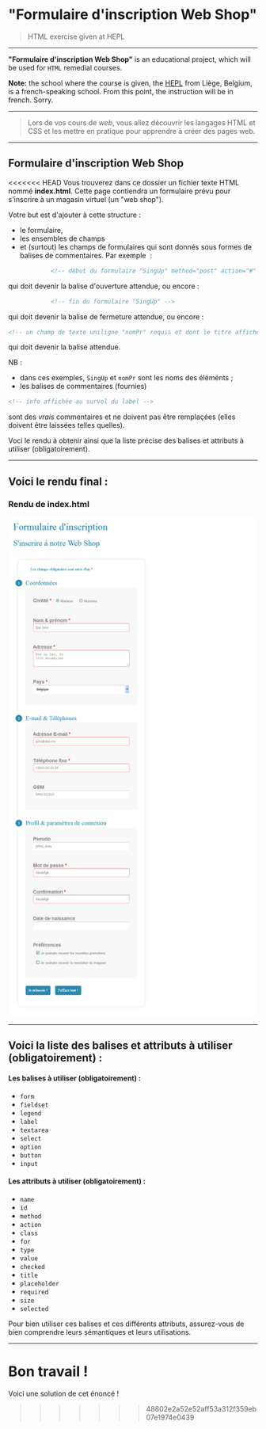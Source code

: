 # "Formulaire d'inscription Web Shop"

> HTML exercise given at HEPL

* * *

**"Formulaire d'inscription Web Shop"** is an educational project, which will be used for `HTML` remedial courses.

**Note:** the school where the course is given, the [HEPL](http://www.provincedeliege.be/hauteecole) from Liège, Belgium, is a french-speaking school. From this point, the instruction will be in french. Sorry.

* * *

> Lors de vos cours de *web*, vous allez découvrir les langages HTML et CSS et les mettre en pratique pour apprendre à créer des pages web.  

* * *

## Formulaire d'inscription Web Shop

<<<<<<< HEAD
Vous trouverez dans ce dossier un fichier texte HTML nommé **index.html**. Cette page contiendra un formulaire prévu pour s'inscrire à un magasin virtuel (un "web shop").

Votre but est d'ajouter à cette structure&nbsp;:

- le formulaire,
- les ensembles de champs
- et (surtout) les champs de formulaires qui sont donnés sous formes de balises de commentaires. Par exemple &nbsp;:

```html
			<!-- début du formulaire "SingUp" method="post" action="#" -->
```

qui doit devenir la balise d'ouverture attendue, ou encore&nbsp;:

```html
			<!-- fin du formulaire "SingUp" -->
```

qui doit devenir la balise de fermeture attendue, ou encore&nbsp;:

```html
<!-- un champ de texte uniligne "nomPr" requis et dont le titre affiche au survol le texte repris juste après la balise i ci-dessous et avec un placeholder "Doe John" -->
```

qui doit devenir la balise attendue.

NB&nbsp;:
- dans ces exemples, `SingUp` et `nomPr` sont les noms des éléménts&nbsp;;
- les balises de commentaires (fournies)
```html
<!-- info affichée au survol du label -->
```
sont des *vrais* commentaires et ne doivent pas être remplaçées (elles doivent être laissées telles quelles).
 
Voci le rendu à obtenir ainsi que la liste précise des balises et attributs à utiliser (obligatoirement).

* * *

## Voici le rendu final&nbsp;:

### Rendu de index.html

![rendu index.html](./renduIndex.png)

* * *

## Voici la liste des balises et attributs à utiliser (obligatoirement)&nbsp;:

#### Les balises à utiliser (obligatoirement)&nbsp;:

- `form`
- `fieldset`
- `legend`
- `label`
- `textarea`
- `select`
- `option`
- `button`
- `input`

#### Les attributs à utiliser (obligatoirement)&nbsp;:

- `name`
- `id`
- `method`
- `action`
- `class`
- `for`
- `type`
- `value`
- `checked`
- `title`
- `placeholder`
- `required`
- `size`
- `selected`

Pour bien utiliser ces balises et ces différents attributs, assurez-vous de bien comprendre leurs sémantiques et leurs utilisations.

* * *

Bon travail&nbsp;!
=======
Voici une solution de cet énoncé&nbsp;!
>>>>>>> 48802e2a52e52aff53a312f359eb07e1974e0439
